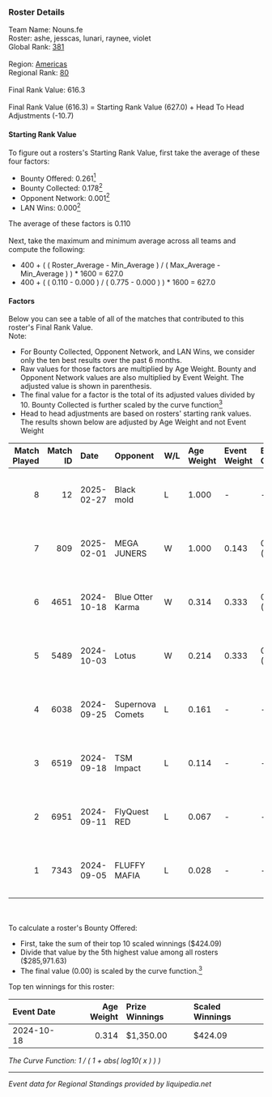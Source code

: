 ### Roster Details<br />
Team Name: Nouns.fe<br />
Roster: ashe, jesscas, lunari, raynee, violet<br />
Global Rank: [381](../../standings_global_2025_02_28.md)<br />
<br />
Region: [Americas]( ../../standings_americas_2025_02_28.md)<br />
Regional Rank: [80]( ../../standings_americas_2025_02_28.md)<br />
<br />
Final Rank Value:  616.3<br />
<br />
Final Rank Value (616.3) = Starting Rank Value (627.0) + Head To Head Adjustments (-10.7)<br />

#### Starting Rank Value<br />
To figure out a rosters's Starting Rank Value, first take the average of these four factors:<br />
- Bounty Offered: 0.261[<sup>1</sup>](#table2)
- Bounty Collected: 0.178[<sup>2</sup>](#table1)
- Opponent Network: 0.001[<sup>2</sup>](#table1)
- LAN Wins: 0.000[<sup>2</sup>](#table1)

The average of these factors is 0.110<br />
<br />
Next, take the maximum and minimum average across all teams and compute the following:<br />
- 400 + ( ( Roster_Average - Min_Average ) / ( Max_Average - Min_Average ) ) * 1600 = 627.0
- 400 + ( ( 0.110 - 0.000 ) / ( 0.775 - 0.000 ) ) * 1600 = 627.0


#### Factors<br />
Below you can see a table of all of the matches that contributed to this roster's Final Rank Value.<br />
Note:<br />

- For Bounty Collected, Opponent Network, and LAN Wins, we consider only the ten best results over the past 6 months.
- Raw values for those factors are multiplied by Age Weight. Bounty and Opponent Network values are also multiplied by Event Weight. The adjusted value is shown in parenthesis.
- The final value for a factor is the total of its adjusted values divided by 10. Bounty Collected is further scaled by the curve function[<sup>3</sup>](#curveFunction)
- Head to head adjustments are based on rosters' starting rank values. The results shown below are adjusted by Age Weight and not Event Weight
<span id="table1"></span><br />


| Match Played | Match ID | Date       | Opponent         | W/L | Age Weight | Event Weight | Bounty Collected | Opponent Network | LAN Wins  | H2H Adj. | Roster                                   |
| -: | -: | :- | :- | :- | :- | :- | :- | :- | :- | -: | :- |
|            8 |       12 | 2025-02-27 | Black mold       | L   | 1.000      | -            | -                | -                | -         |   -20.14 | ashe, jesscas, lunari, raynee, violet    |
|            7 |      809 | 2025-02-01 | MEGA JUNERS      | W   | 1.000      | 0.143        | 0.000 (0.000)    | 0.050 (0.007)    | 0 (0.000) |     6.62 | ashe, jesscas, lunari, raynee, violet    |
|            6 |     4651 | 2024-10-18 | Blue Otter Karma | W   | 0.314      | 0.333        | 0.001 (0.000)    | 0.007 (0.001)    | 0 (0.000) |     4.75 | ashe, jesscas, katalyyst, lunari, raynee |
|            5 |     5489 | 2024-10-03 | Lotus            | W   | 0.214      | 0.333        | 0.001 (0.000)    | 0.004 (0.000)    | 0 (0.000) |     3.24 | ashe, jesscas, katalyyst, lunari, raynee |
|            4 |     6038 | 2024-09-25 | Supernova Comets | L   | 0.161      | -            | -                | -                | -         |    -2.06 | ashe, jesscas, katalyyst, lunari, raynee |
|            3 |     6519 | 2024-09-18 | TSM Impact       | L   | 0.114      | -            | -                | -                | -         |    -1.77 | ashe, jesscas, katalyyst, lunari, raynee |
|            2 |     6951 | 2024-09-11 | FlyQuest RED     | L   | 0.067      | -            | -                | -                | -         |    -0.93 | ashe, jesscas, katalyyst, lunari, raynee |
|            1 |     7343 | 2024-09-05 | FLUFFY MAFIA     | L   | 0.028      | -            | -                | -                | -         |    -0.42 | ashe, Chowdzz, jesscas, lunari, raynee   |

<br />
<span id="table2"></span><br />
To calculate a roster's Bounty Offered:<br />

- First, take the sum of their top 10 scaled winnings ($424.09)
- Divide that value by the 5th highest value among all rosters ($285,971.63)
- The final value (0.00) is scaled by the curve function.[<sup>3</sup>](#curveFunction)

Top ten winnings for this roster:<br />

| Event Date | Age Weight | Prize Winnings | Scaled Winnings |
| :- | -: | :- | :- |
| 2024-10-18 |      0.314 | $1,350.00      | $424.09         |


<span id="curveFunction"></span>_The Curve Function: 1 / ( 1 + abs( log10( x ) ) )_<br />

---
_Event data for Regional Standings provided by liquipedia.net_<br />
